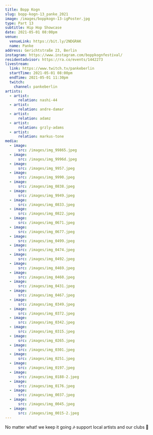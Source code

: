 ```yaml
---
title: Bopp Kogn
slug: bopp-kogn-13_panke_2021
image: /images/boppkogn-13-igPoster.jpg
type: Part 13
subtitle: Hip Hop Showcase
date: 2021-05-01 08:00pm
venue:
  venueLink: https://bit.ly/2NDGRAK
  name: Panke
address: Gerichtstraße 23, Berlin
instagram: https://www.instagram.com/boppkognfestival/
residentadvisor: https://ra.co/events/1442273
livestream:
  link: https://www.twitch.tv/pankeberlin
  startTime: 2021-05-01 08:00pm
  endTime: 2021-05-01 11:30pm
  twitch:
    channel: pankeberlin
artists:
  - artist:
      relation: nashi-44
  - artist:
      relation: andre-damar
  - artist:
      relation: adamz
  - artist:
      relation: grzly-adams
  - artist:
      relation: markus-tone
media:
  - image:
      src: /images/img_99865.jpeg
  - image:
      src: /images/img_9996d.jpeg
  - image:
      src: /images/img_9957.jpeg
  - image:
      src: /images/img_9990.jpeg
  - image:
      src: /images/img_0838.jpeg
  - image:
      src: /images/img_9949.jpeg
  - image:
      src: /images/img_0833.jpeg
  - image:
      src: /images/img_0822.jpeg
  - image:
      src: /images/img_0671.jpeg
  - image:
      src: /images/img_0677.jpeg
  - image:
      src: /images/img_0499.jpeg
  - image:
      src: /images/img_0474.jpeg
  - image:
      src: /images/img_0492.jpeg
  - image:
      src: /images/img_0469.jpeg
  - image:
      src: /images/img_0460.jpeg
  - image:
      src: /images/img_0431.jpeg
  - image:
      src: /images/img_0467.jpeg
  - image:
      src: /images/img_0349.jpeg
  - image:
      src: /images/img_0372.jpeg
  - image:
      src: /images/img_0342.jpeg
  - image:
      src: /images/img_0315.jpeg
  - image:
      src: /images/img_0265.jpeg
  - image:
      src: /images/img_0301.jpeg
  - image:
      src: /images/img_0251.jpeg
  - image:
      src: /images/img_0197.jpeg
  - image:
      src: /images/img_0188-2.jpeg
  - image:
      src: /images/img_0176.jpeg
  - image:
      src: /images/img_0037.jpeg
  - image:
      src: /images/img_0045.jpeg
  - image:
      src: /images/img_0015-2.jpeg
---
```

No matter what! we keep it going **🎶** support local artists and our clubs 🚀
